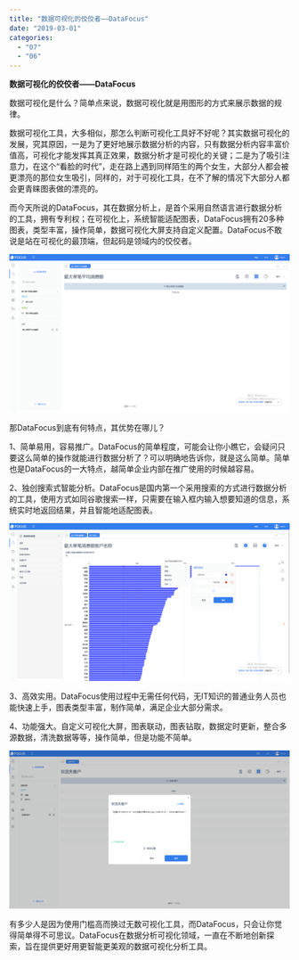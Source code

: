 ```yaml
---
title: "数据可视化的佼佼者——DataFocus"
date: "2019-03-01"
categories: 
  - "07"
  - "06"
---
```


**数据可视化的佼佼者——DataFocus**

数据可视化是什么？简单点来说，数据可视化就是用图形的方式来展示数据的规律。

数据可视化工具，大多相似，那怎么判断可视化工具好不好呢？其实数据可视化的发展，究其原因，一是为了更好地展示数据分析的内容，只有数据分析内容丰富价值高，可视化才能发挥其真正效果，数据分析才是可视化的关键；二是为了吸引注意力，在这个“看脸的时代”，走在路上遇到同样陌生的两个女生，大部分人都会被更漂亮的那位女生吸引，同样的，对于可视化工具，在不了解的情况下大部分人都会更青睐图表做的漂亮的。

而今天所说的DataFocus，其在数据分析上，是首个采用自然语言进行数据分析的工具，拥有专利权；在可视化上，系统智能适配图表，DataFocus拥有20多种图表，类型丰富，操作简单，数据可视化大屏支持自定义配置。DataFocus不敢说是站在可视化的最顶端，但起码是领域内的佼佼者。

![](images/word-image-38.png)

那DataFocus到底有何特点，其优势在哪儿？

1、简单易用，容易推广。DataFocus的简单程度，可能会让你小瞧它，会疑问只要这么简单的操作就能进行数据分析了？可以明确地告诉你，就是这么简单。简单也是DataFocus的一大特点，越简单企业内部在推广使用的时候越容易。

2、独创搜索式智能分析。DataFocus是国内第一个采用搜索的方式进行数据分析的工具，使用方式如同谷歌搜索一样，只需要在输入框内输入想要知道的信息，系统实时地返回结果，并且智能地适配图表。

![](images/word-image-41.png)

3、高效实用。DataFocus使用过程中无需任何代码，无IT知识的普通业务人员也能快速上手，图表类型丰富，制作简单，满足企业大部分需求。

4、功能强大。自定义可视化大屏，图表联动，图表钻取，数据定时更新，整合多源数据，清洗数据等等，操作简单，但是功能不简单。

![](images/word-image-43.png)

有多少人是因为使用门槛高而换过无数可视化工具，而DataFocus，只会让你觉得简单得不可思议。DataFocus在数据分析可视化领域，一直在不断地创新探索，旨在提供更好用更智能更美观的数据可视化分析工具。
